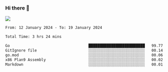 ### Hi there 👋️

![](https://komarev.com/ghpvc/?username=Loner1024)

<!--START_SECTION:waka-->

```txt
From: 12 January 2024 - To: 19 January 2024

Total Time: 3 hrs 24 mins

Go                                   █████████████████████████   99.77 %
GitIgnore file                       ░░░░░░░░░░░░░░░░░░░░░░░░░   00.14 %
go.mod                               ░░░░░░░░░░░░░░░░░░░░░░░░░   00.06 %
x86 Plan9 Assembly                   ░░░░░░░░░░░░░░░░░░░░░░░░░   00.02 %
Markdown                             ░░░░░░░░░░░░░░░░░░░░░░░░░   00.01 %
```

<!--END_SECTION:waka-->



